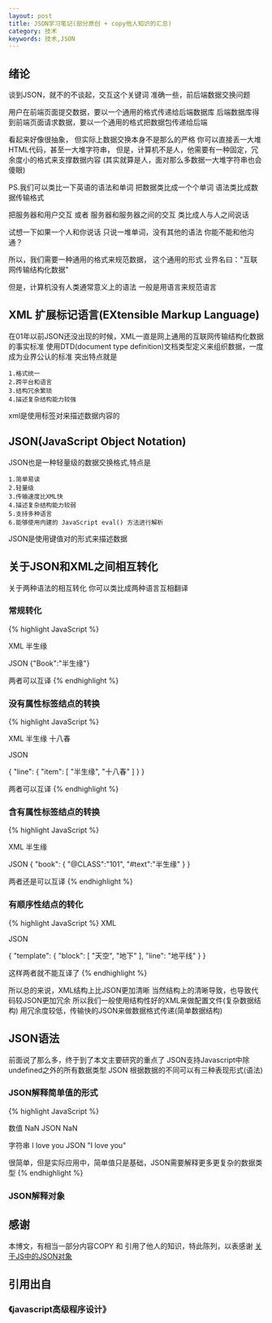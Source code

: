 ```yaml
---
layout: post
title: JSON学习笔记(部分原创 + copy他人知识的汇总)
category: 技术
keywords: 技术,JSON
---
```

## 绪论

谈到JSON，就不的不谈起，交互这个关键词
准确一些，前后端数据交换问题

用户在前端页面提交数据，要以一个通用的格式传递给后端数据库
后端数据库得到前端页面请求数据，要以一个通用的格式把数据包传递给后端

看起来好像很抽象，
但实际上数据交换本身不是那么的严格
你可以直接丢一大堆HTML代码，甚至一大堆字符串，
但是，计算机不是人，他需要有一种固定，冗余度小的格式来支撑数据内容
(其实就算是人，面对那么多数据一大堆字符串也会傻眼)

PS.我们可以类比一下英语的语法和单词
把数据类比成一个个单词
语法类比成数据传输格式

把服务器和用户交互 或者 服务器和服务器之间的交互
类比成人与人之间说话

试想一下如果一个人和你说话
只说一堆单词，没有其他的语法
你能不能和他沟通？

所以，我们需要一种通用的格式来规范数据，
这个通用的形式 业界名曰："互联网传输结构化数据"

但是，计算机没有人类通常意义上的语法
一般是用语言来规范语言

## XML 扩展标记语言(EXtensible Markup Language)

在01年以前JSON还没出现的时候，XML一直是网上通用的互联网传输结构化数据的事实标准
使用DTD(document type definition)文档类型定义来组织数据，一度成为业界公认的标准
突出特点就是

```
1.格式统一
2.跨平台和语言
3.结构冗余繁琐
4.描述复杂结构能力较强
```
xml是使用标签对来描述数据内容的

## JSON(JavaScript Object Notation) 
JSON也是一种轻量级的数据交换格式,特点是

```
1.简单易读
2.轻量级
3.传输速度比XML快
4.描述复杂结构能力较弱
5.支持多种语言
6.能够使用内建的 JavaScript eval() 方法进行解析
```

JSON是使用键值对的形式来描述数据

## 关于JSON和XML之间相互转化

关于两种语法的相互转化
你可以类比成两种语言互相翻译

### 常规转化

{% highlight JavaScript %}

XML
<Book>半生缘</Book>

JSON
{"Book":"半生缘"}

两者可以互译
{% endhighlight %}
### 没有属性标签结点的转换
{% highlight JavaScript %}

XML
<line>
	<item>半生缘</item>
	<item>十八春</item>
</line>

JSON

{
  "line": {
    "item": [
      "半生缘",
      "十八春"
    ]
  }
}

两者可以互译
{% endhighlight %}

### 含有属性标签结点的转换
{% highlight JavaScript %}

XML
<book class="101">半生缘</book>

JSON
{
	"book":
	{
		"@CLASS":"101",
		"#text":"半生缘"
	}
}

两者还是可以互译
{% endhighlight %}

### 有顺序性结点的转化
{% highlight JavaScript %}
XML
<template> 
  <block>天空</block>  
  <line>地平线</line>  
  <block>地下</block> 
</template>

JSON

{
  "template": {
    "block": [
      "天空",
      "地下"
    ],
    "line": "地平线"
  }
}

这样两者就不能互译了
{% endhighlight %}

所以总的来说，XML结构上比JSON更加清晰
当然结构上的清晰导致，也导致代码较JSON更加冗余
所以我们一般使用结构性好的XML来做配置文件(复杂数据结构)
用冗余度较低，传输快的JSON来做数据格式传递(简单数据结构)

## JSON语法

前面说了那么多，终于到了本文主要研究的重点了
JSON支持Javascript中除undefined之外的所有数据类型
JSON 根据数据的不同可以有三种表现形式(语法)

### JSON解释简单值的形式
{% highlight JavaScript %}

数值
NaN
JSON
NaN

字符串
I love you
JSON
"I love you"

很简单，但是实际应用中，简单值只是基础，JSON需要解释更多更复杂的数据类型
{% endhighlight %}

### JSON解释对象
## 感谢
本博文，有相当一部分内容COPY 和 引用了他人的知识，特此陈列，以表感谢
[关于JS中的JSON对象](http://www.cnblogs.com/gaojun/p/3394274.html)

## 引用出自
### 《javascript高级程序设计》